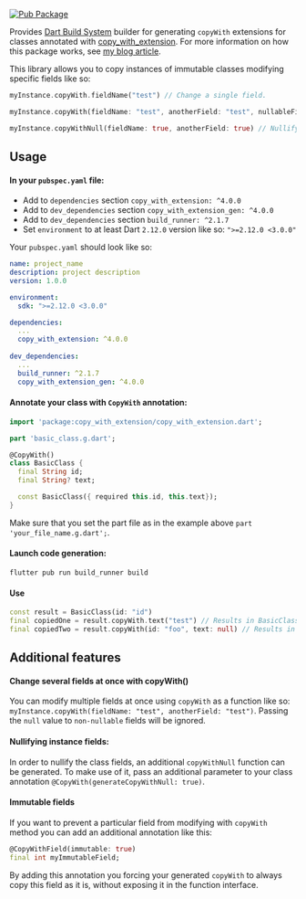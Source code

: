 [![Pub Package](https://img.shields.io/pub/v/copy_with_extension_gen.svg)](https://pub.dev/packages/copy_with_extension_gen)

Provides [Dart Build System](https://pub.dev/packages/build) builder for generating `copyWith` extensions for classes annotated with [copy_with_extension](https://pub.dev/packages/copy_with_extension). For more information on how this package works, see [my blog article](https://oleksandrkirichenko.com/blog/dart-extensions/).

This library allows you to copy instances of immutable classes modifying specific fields like so:

```dart
myInstance.copyWith.fieldName("test") // Change a single field.

myInstance.copyWith(fieldName: "test", anotherField: "test", nullableField: null) // Change multiple fields at once.

myInstance.copyWithNull(fieldName: true, anotherField: true) // Nullify multiple fields at once.
```


## Usage

#### In your `pubspec.yaml` file:
- Add to `dependencies` section `copy_with_extension: ^4.0.0`
- Add to `dev_dependencies` section `copy_with_extension_gen: ^4.0.0`
- Add to `dev_dependencies` section `build_runner: ^2.1.7`
- Set `environment` to at least Dart `2.12.0` version like so: `">=2.12.0 <3.0.0"`

Your `pubspec.yaml` should look like so:

```yaml
name: project_name
description: project description
version: 1.0.0

environment:
  sdk: ">=2.12.0 <3.0.0"

dependencies:
  ...
  copy_with_extension: ^4.0.0
  
dev_dependencies:
  ...
  build_runner: ^2.1.7
  copy_with_extension_gen: ^4.0.0
```

#### Annotate your class with `CopyWith` annotation:

```dart
import 'package:copy_with_extension/copy_with_extension.dart';

part 'basic_class.g.dart';

@CopyWith()
class BasicClass {
  final String id;
  final String? text;

  const BasicClass({ required this.id, this.text});
}
```

Make sure that you set the part file as in the example above `part 'your_file_name.g.dart';`.

#### Launch code generation:

```
flutter pub run build_runner build
```

#### Use

```dart
const result = BasicClass(id: "id")
final copiedOne = result.copyWith.text("test") // Results in BasicClass(id: "id", text: "test");
final copiedTwo = result.copyWith(id: "foo", text: null) // Results in BasicClass(id: "foo", text: null);
```

## Additional features

#### Change several fields at once with copyWith()

You can modify multiple fields at once using `copyWith` as a function like so: `myInstance.copyWith(fieldName: "test", anotherField: "test")`. Passing the `null` value to `non-nullable` fields will be ignored.

#### Nullifying instance fields:

In order to nullify the class fields, an additional `copyWithNull` function can be generated. To make use of it, pass an additional parameter to your class annotation `@CopyWith(generateCopyWithNull: true)`.

#### Immutable fields

If you want to prevent a particular field from modifying with `copyWith` method you can add an additional annotation like this:

```dart
@CopyWithField(immutable: true)
final int myImmutableField;
```

By adding this annotation you forcing your generated `copyWith` to always copy this field as it is, without exposing it in the function interface.
